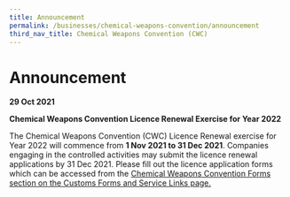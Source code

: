 ```yaml
---
title: Announcement
permalink: /businesses/chemical-weapons-convention/announcement
third_nav_title: Chemical Weapons Convention (CWC)
---
```


# Announcement 

**29 Oct 2021**

**Chemical Weapons Convention Licence Renewal Exercise for Year 2022**

The Chemical Weapons Convention (CWC) Licence Renewal exercise for Year 2022 will commence from **1 Nov 2021 to 31 Dec 2021**. Companies engaging in the controlled activities may submit the licence renewal applications by 31 Dec 2021. Please fill out the licence application forms which can be accessed from the [Chemical Weapons Convention Forms section on the Customs Forms and Service Links page.](/eservices/customs-forms-and-service-links)






